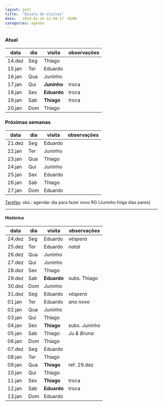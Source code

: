 ```yaml
---
layout: post
title:  "Escala de visitas"
date:   2019-01-16 22:49:17 -0200
categories: agenda
---
```


### Atual

| data   | dia | visita      | observações |
| ------ | --- | ----------- | ----------- |
| 14.dez | Seg | Thiago      |             |
| 15.jan | Ter | Eduardo     |             |
| 16.jan | Qua | Juninho     |             |
| 17.jan | Qui | **Juninho** | troca       |
| 18.jan | Sex | **Eduardo** | troca       |
| 19.jan | Sab | **Thiago**  | troca       |
| 20.jan | Dom | Thiago      |             |

### Próximas semanas

| data   | dia | visita  | observações |
| ------ | --- | ------- | ----------- |
| 21.dez | Seg | Eduardo |             |
| 22.jan | Ter | Juninho |             |
| 23.jan | Qua | Thiago  |             |
| 24.jan | Qui | Juninho |             |
| 25.jan | Sex | Eduardo |             |
| 26.jan | Sab | Thiago  |             |
| 27.jan | Dom | Eduardo |             |

[Tarefas](https://thgfrzm.github.io/ricardo/lista-tarefas):
obs.: agendar dia para fazer novo RG (Juninho folga dias pares)

---

#### Histórico

| data   | dia | visita      | observações   |
| ------ | --- | ----------- | ------------- |
| 24.dez | Seg | Eduardo     | _véspera_     |
| 25.dez | Ter | Eduardo     | _natal_       |
| 26.dez | Qua | Juninho     |               |
| 27.dez | Qui | Juninho     |               |
| 28.dez | Sex | Thiago      |               |
| 29.dez | Sab | **Eduardo** | subs. Thiago  |
| 30.dez | Dom | Juninho     |               |
| 31.dez | Seg | Eduardo     | _véspera_     |
| 01.jan | Ter | Eduardo     | _ano novo_    |
| 02.jan | Qua | Juninho     |               |
| 03.jan | Qui | Thiago      |               |
| 04.jan | Sex | **Thiago**  | subs. Juninho |
| 05.jan | Sab | Thiago      | _Ju & Bruna_  |
| 06.jan | Dom | Thiago      |               |
| 07.dez | Seg | Eduardo     |               |
| 08.jan | Ter | Thiago      |               |
| 09.jan | Qua | **Thiago**  | ref. 29.dez   |
| 10.jan | Qui | Thiago      |               |
| 11.jan | Sex | **Thiago**  | troca         |
| 12.jan | Sab | **Eduardo** | troca         |
| 13.jan | Dom | Eduardo     |               |
